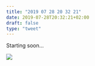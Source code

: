 ```yaml
---
title: "2019 07 28 20 32 21"
date: 2019-07-28T20:32:21+02:00
draft: false
type: "tweet"
---
```

Starting soon...

![](/img/2019-07-28-20-32-12.png)
